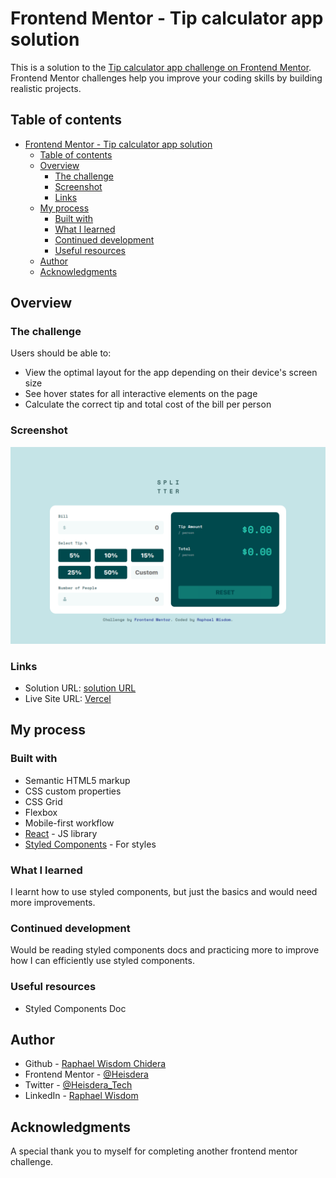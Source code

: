# Frontend Mentor - Tip calculator app solution

This is a solution to the [Tip calculator app challenge on Frontend Mentor](https://www.frontendmentor.io/challenges/tip-calculator-app-ugJNGbJUX). Frontend Mentor challenges help you improve your coding skills by building realistic projects.

## Table of contents

- [Frontend Mentor - Tip calculator app solution](#frontend-mentor---tip-calculator-app-solution)
  - [Table of contents](#table-of-contents)
  - [Overview](#overview)
    - [The challenge](#the-challenge)
    - [Screenshot](#screenshot)
    - [Links](#links)
  - [My process](#my-process)
    - [Built with](#built-with)
    - [What I learned](#what-i-learned)
    - [Continued development](#continued-development)
    - [Useful resources](#useful-resources)
  - [Author](#author)
  - [Acknowledgments](#acknowledgments)

## Overview

### The challenge

Users should be able to:

- View the optimal layout for the app depending on their device's screen size
- See hover states for all interactive elements on the page
- Calculate the correct tip and total cost of the bill per person

### Screenshot

![project screenshot](./public/screenshot.jpg)

### Links

- Solution URL: [solution URL](https://www.frontendmentor.io/solutions/tip-calculator-using-styled-components-4SDCdWLuhN)
- Live Site URL: [Vercel](https://frontend-mentor-tip-calculator-blond.vercel.app/)

## My process

### Built with

- Semantic HTML5 markup
- CSS custom properties
- CSS Grid
- Flexbox
- Mobile-first workflow
- [React](https://reactjs.org/) - JS library
- [Styled Components](https://styled-components.com/) - For styles

### What I learned

I learnt how to use styled components, but just the basics and would need more improvements.

### Continued development

Would be reading styled components docs and practicing more to improve how I can efficiently use styled components.

### Useful resources

- Styled Components Doc

## Author

- Github - [Raphael Wisdom Chidera](https://github.com/Heisdera)
- Frontend Mentor - [@Heisdera](https://www.frontendmentor.io/profile/Heisdera)
- Twitter - [@Heisdera_Tech](https://twitter.com/Heisdera_Tech)
- LinkedIn - [Raphael Wisdom](https://www.linkedin.com/in/raphael-wisdom-heisderatech?utm_source=share&utm_campaign=share_via&utm_content=profile&utm_medium=android_app)

## Acknowledgments

A special thank you to myself for completing another frontend mentor challenge.
